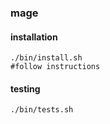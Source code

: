 ### mage

#### installation

```
./bin/install.sh
#follow instructions
```

#### testing

```
./bin/tests.sh
```
